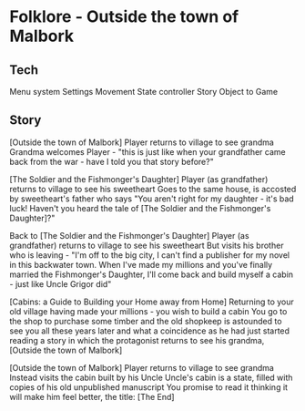 # Folklore - Outside the town of Malbork

## Tech

Menu system
Settings
Movement
State controller
Story Object to Game

## Story

[Outside the town of Malbork]
Player returns to village to see grandma
Grandma welcomes Player - "this is just like when your grandfather came back from the war - have I told you that story before?"

[The Soldier and the Fishmonger's Daughter]
Player (as grandfather) returns to village to see his sweetheart
Goes to the same house, is accosted by sweetheart's father who says "You aren't right for my daughter - it's bad luck! Haven't you heard the tale of [The Soldier and the Fishmonger's Daughter]?"

Back to [The Soldier and the Fishmonger's Daughter]
Player (as grandfather) returns to village to see his sweetheart
But visits his brother who is leaving - "I'm off to the big city, I can't find a publisher for my novel in this backwater town. When I've made my millions and you've finally married the Fishmonger's Daughter, I'll come back and build myself a cabin - just like Uncle Grigor did"

[Cabins: a Guide to Building your Home away from Home]
Returning to your old village having made your millions - you wish to build a cabin
You go to the shop to purchase some timber and the old shopkeep is astounded to see you all these years later and what a coincidence as he had just started reading a story in which the protagonist returns to see his grandma, [Outside the town of Malbork]

[Outside the town of Malbork]
Player returns to village to see grandma
Instead visits the cabin built by his Uncle
Uncle's cabin is a state, filled with copies of his old unpublished manuscript
You promise to read it thinking it will make him feel better, the title: [The End]

